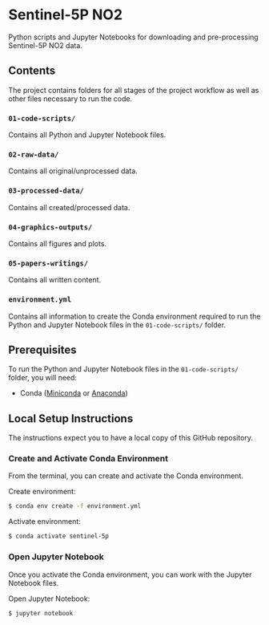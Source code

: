 # Sentinel-5P NO2

Python scripts and Jupyter Notebooks for downloading and pre-processing Sentinel-5P NO2 data.

## Contents

The project contains folders for all stages of the project workflow as well as other files necessary to run the code.

### `01-code-scripts/`

Contains all Python and Jupyter Notebook files.

### `02-raw-data/`

Contains all original/unprocessed data.

### `03-processed-data/`

Contains all created/processed data.

### `04-graphics-outputs/`

Contains all figures and plots.

### `05-papers-writings/`

Contains all written content.

### `environment.yml`

Contains all information to create the Conda environment required to run the Python and Jupyter Notebook files in the `01-code-scripts/` folder.  

## Prerequisites

To run the Python and Jupyter Notebook files in the `01-code-scripts/` folder, you will need:

 * Conda ([Miniconda](https://docs.conda.io/en/latest/miniconda.html) or [Anaconda](https://docs.anaconda.com/anaconda/install/))

## Local Setup Instructions

The instructions expect you to have a local copy of this GitHub repository.

### Create and Activate Conda Environment

From the terminal, you can create and activate the Conda environment.

Create environment:

```bash
$ conda env create -f environment.yml
```

Activate environment:

```bash
$ conda activate sentinel-5p
```

### Open Jupyter Notebook

Once you activate the Conda environment, you can work with the Jupyter Notebook files.

Open Jupyter Notebook:

```bash
$ jupyter notebook
```
